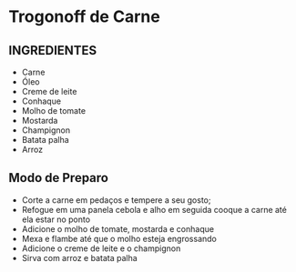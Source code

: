 # Trogonoff de Carne

## **INGREDIENTES**

- Carne
- Óleo
- Creme de leite
- Conhaque
- Molho de tomate
- Mostarda
- Champignon
- Batata palha
- Arroz

## **Modo de Preparo**

- Corte a carne em pedaços e tempere a seu gosto;
- Refogue em uma panela cebola e alho em seguida cooque a carne até ela estar no ponto
- Adicione o molho de tomate, mostarda e conhaque
- Mexa e flambe até que o molho esteja engrossando
- Adicione o creme de leite e o champignon
- Sirva com arroz e batata palha





